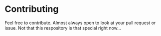 # Contributing

Feel free to contribute. Almost always open to look at your pull request or issue. Not that this respository is that special right now...